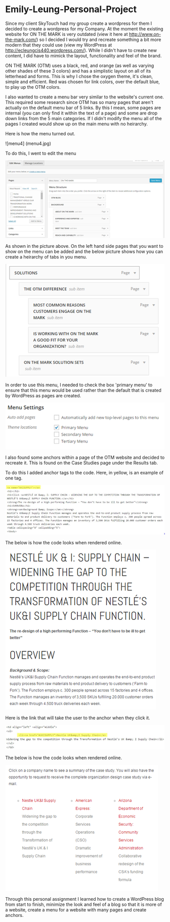 Emily-Leung-Personal-Project
============================

Since my client SkyTouch had my group create a wordpress for them I decided to create a wordpress for my Company. At the moment the existing website for ON THE MARK is very outdated (view it here at http://www.on-the-mark.com/) so I decided I would try and recreate something a bit more modern that they could use (view my WordPress at http://ecleungcis440.wordpress.com/). While I didn't have to create new content, I did have to mimick the layout, functionality and feel of the brand. 

ON THE MARK (OTM) uses a black, red, and orange (as well as varying other shades of these 3 colors) and has a simplistic layout on all of its letterhead and forms. This is why I chose the oxygen theme, it's clean, simple and efficient. Red was chosen for link colors, over the default blue, to play up the OTM colors.

I also wanted to create a menu bar very similar to the website's current one. This required some research since OTM has so many pages that aren't actually on the default menu bar of 5 links. By this I mean, some pages are internal (you can only find it within the text of a page) and some are drop down links from the 5 main categories. If I didn't modify the menu all of the pages I created would show up on the main menu with no heirarchy.

Here is how the menu turned out.

![menu4] (menu4.jpg)

To do this, I went to edit the menu 

![menu1](menu1.png)

As shown in the picture above. On the left hand side pages that you want to show on the menu can be added and the below picture shows how you can create a heirarchy of tabs in you menu.

![menu2](menu2.png)

In order to use this menu, I needed to check the box 'primary menu' to ensure that this menu would be used rather than the default that is created by WordPress as pages are created.

![menu3](menu3.png)

I also found some anchors within a page of the OTM website and decided to recreate it. This is found on the Case Studies page under the Results tab. 

To do this I added anchor tags to the code. Here, in yellow, is an example of one tag.

![anchor](anchor.JPG)

The below is how the code looks when rendered online.

![anchor4](anchor4.png)

Here is the link that will take the user to the anchor when they click it.

![anchor2](anchor2.JPG)

The below is how the code looks when rendered online.

![anchor3](anchor3.png)

Through this personal assignment I learned how to create a WordPress blog from start to finish, minimize the look and feel of a blog so that it is more of a website, create a menu for a website with many pages and create anchors.